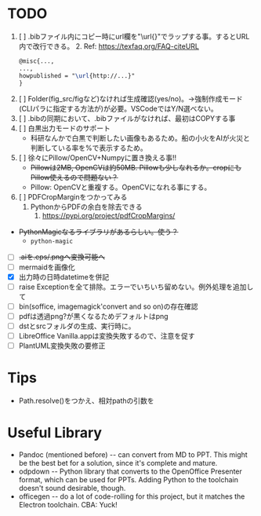 # TODO
1. [ ] .bibファイル内にコピー時にurl欄を"\url{}"でラップする事。するとURL内で改行できる。
   2. Ref: https://texfaq.org/FAQ-citeURL
   ```latex
   @misc{...,
   ...,
   howpublished = "\url{http://...}"
   }
   ```
1. [ ] Folder(fig_src/figなど)なければ生成確認(yes/no)。→強制作成モード(CLIパラに指定する方法が)が必要。VSCodeではY/N選べない。
2. [ ] .bibの同期において、.bibファイルがなければ、最初はCOPYする事
1. [ ] 白黒出力モードのサポート
   - 科研なんかで白黒で判断したい画像もあるため。船の小火をAIが火災と判断している率を%で表示するため。
2. [ ] 徐々にPillow/OpenCV+Numpyに置き換える事!!
   - ~~Pillowは2MB, OpenCVは約50MB. Pillowも少しなれるか。cropにもPillow使えるので問題ない？~~
   - Pillow: OpenCVと重複する。OpenCVになれる事にする。
3. [ ] PDFCropMarginをつかってみる
   1. PythonからPDFの余白を除去できる
      1. https://pypi.org/project/pdfCropMargins/
- ~~PythonMagicなるライブラリがあるらしい。使う？~~
  - `python-magic`
- [ ] ~~.aiを.eps/.pngへ変換可能へ~~
- [ ] mermaidを画像化
- [X] 出力時の日時datetimeを併記
- [ ] raise Exceptionを全て排除。エラーでいちいち留めない。例外処理を追加して
- [ ] bin(soffice, imagemagick'convert and so on)の存在確認
- [ ] pdfは透過png?が黒くなるためデフォルトはpng
- [ ] dstとsrcフォルダの生成、実行時に。
- [ ] LibreOffice Vanilla.appは変換失敗するので、注意を促す
- [ ] PlantUML変換失敗の要修正

# Tips

- Path.resolve()をつかえ、相対pathの引数を

# Useful Library

- Pandoc (mentioned before) -- can convert from MD to PPT. This might be the best bet for a solution, since it's complete and mature.
- odpdown -- Python library that converts to the OpenOffice Presenter format, which can be used for PPTs. Adding Python to the toolchain doesn't sound desirable, though.
- officegen -- do a lot of code-rolling for this project, but it matches the Electron toolchain. CBA: Yuck!

